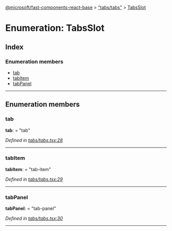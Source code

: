 [@microsoft/fast-components-react-base](../README.md) > ["tabs/tabs"](../modules/_tabs_tabs_.md) > [TabsSlot](../enums/_tabs_tabs_.tabsslot.md)

# Enumeration: TabsSlot

## Index

### Enumeration members

* [tab](_tabs_tabs_.tabsslot.md#tab)
* [tabItem](_tabs_tabs_.tabsslot.md#tabitem)
* [tabPanel](_tabs_tabs_.tabsslot.md#tabpanel)

---

## Enumeration members

<a id="tab"></a>

###  tab

**tab**:  = "tab"

*Defined in [tabs/tabs.tsx:28](https://github.com/Microsoft/fast-dna/blob/164dd3ca/packages/fast-components-react-base/src/tabs/tabs.tsx#L28)*

___
<a id="tabitem"></a>

###  tabItem

**tabItem**:  = "tab-item"

*Defined in [tabs/tabs.tsx:29](https://github.com/Microsoft/fast-dna/blob/164dd3ca/packages/fast-components-react-base/src/tabs/tabs.tsx#L29)*

___
<a id="tabpanel"></a>

###  tabPanel

**tabPanel**:  = "tab-panel"

*Defined in [tabs/tabs.tsx:30](https://github.com/Microsoft/fast-dna/blob/164dd3ca/packages/fast-components-react-base/src/tabs/tabs.tsx#L30)*

___

